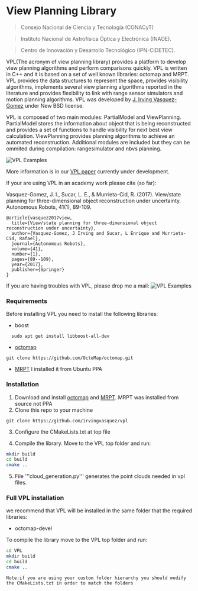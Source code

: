 # View Planning Library

> Consejo Nacional de Ciencia y Tecnología (CONACyT)

> Instituto Nacional de Astrofísica Óptica y Electrónica (INAOE).

> Centro de Innovación y Desarrollo Tecnológico (IPN-CIDETEC).

VPL(The acronym of view planning library) provides a platform to develop view planning algorithms and perform comparisons quickly. VPL is written in C++ and it is based on a set of well known libraries: octomap and MRPT. VPL provides the data structures to represent the space, provides visibility algorithms, implements several view planning algorithms reported in the literature and provides flexibility to link with range sensor simulators and motion planning algorithms. VPL was developed by [J. Irving Vasquez-Gomez] under New BSD license.

VPL is composed of two main modules: PartialModel and ViewPlanning. PartialModel stores the information about object that is being reconstructed and provides a set of functions to handle visibility for next best view calculation. ViewPlanning provides planning algorithms to achieve an automated reconstruction. Additional modules are included but they can be ommited during compilation: rangesimulator and nbvs planning.

![VPL Examples](https://jivasquez.files.wordpress.com/2017/05/vpl_examples2.png)
  

More information is in our [VPL paper] currently under development.

If your are using VPL in an academy work please cite (so far):

Vasquez-Gomez, J. I., Sucar, L. E., & Murrieta-Cid, R. (2017). View/state planning for three-dimensional object reconstruction under uncertainty. Autonomous Robots, 41(1), 89-109.

```
@article{vasquez2017view,
  title={View/state planning for three-dimensional object reconstruction under uncertainty},
  author={Vasquez-Gomez, J Irving and Sucar, L Enrique and Murrieta-Cid, Rafael},
  journal={Autonomous Robots},
  volume={41},
  number={1},
  pages={89--109},
  year={2017},
  publisher={Springer}
}
```
If you are having troubles with VPL, please drop me a mail: 
![VPL Examples](https://jivasquez.files.wordpress.com/2017/05/ivasquez_mail.png)


### Requirements

Before installing VPL you need to install the following libraries:
- boost
```
  sudo apt get install libboost-all-dev
```
- [octomap]
```
git clone https://github.com/OctoMap/octomap.git
```
- [MRPT]
I installed it from Ubuntu PPA


### Installation

1. Download and install [octomap] and [MRPT].
MRPT was installed from source not PPA
2. Clone this repo to your machine
```
git clone https://github.com/irvingvasquez/vpl
```
3. Configure the CMakeLists.txt at top file

4. Compile the library. Move to the VPL top folder and run:
```sh
mkdir build
cd build 
cmake ..
```
5. File '''cloud_generation.py''' generates the point clouds needed in vpl files.


### Full VPL installation

we recommend that VPL will be installed in the same folder that the required libraries:

- octomap-devel

To compile the library move to the VPL top folder and run:

```sh
cd VPL
mkdir build
cd build    
cmake ..
```
`Note:if you are using your custom folder hierarchy you should modify the CMakeLists.txt in order to match the folders`



   [octomap]: <https://octomap.github.io/>
   [iniparser]: <https://github.com/ndevilla/iniparser>
   [MRPT]: <http://www.mrpt.org/>
   [J. Irving Vasquez-Gomez]: https://jivasquez.wordpress.com
   [VPL paper]: https://jivasquez.files.wordpress.com/2017/05/vas_vpl_towards.pdf
